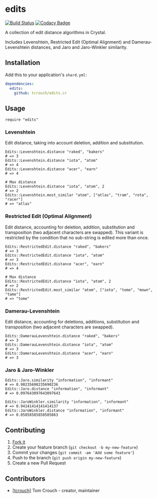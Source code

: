 # edits

[![Build Status](https://travis-ci.org/tcrouch/edits.cr.svg)](https://travis-ci.org/tcrouch/edits.cr)
[![Codacy Badge](https://api.codacy.com/project/badge/Grade/55107996a0e444a3b273d265780ccc38)](https://www.codacy.com/manual/t.crouch/edits.cr?utm_source=github.com&amp;utm_medium=referral&amp;utm_content=tcrouch/edits.cr&amp;utm_campaign=Badge_Grade)

A collection of edit distance algorithms in Crystal.

Includes Levenshtein, Restricted Edit (Optimal Alignment) and
Damerau-Levenshtein distances, and Jaro and Jaro-Winkler similarity.

## Installation

Add this to your application's `shard.yml`:

```yaml
dependencies:
  edits:
    github: tcrouch/edits.cr
```

## Usage

```crystal
require "edits"
```

### Levenshtein

Edit distance, taking into account deletion, addition and substitution.

```crystal
Edits::Levenshtein.distance "raked", "bakers"
# => 3
Edits::Levenshtein.distance "iota", "atom"
# => 4
Edits::Levenshtein.distance "acer", "earn"
# => 4

# Max distance
Edits::Levenshtein.distance "iota", "atom", 2
# => 2
Edits::Levenshtein.most_similar "atom", ["atlas", "tram", "rota", "racer"]
# => "atlas"
```

### Restricted Edit (Optimal Alignment)

Edit distance, accounting for deletion, addition, substitution and
transposition (two adjacent characters are swapped). This variant is
restricted by the condition that no sub-string is edited more than once.

```crystal
Edits::RestrictedEdit.distance "raked", "bakers"
# => 3
Edits::RestrictedEdit.distance "iota", "atom"
# => 3
Edits::RestrictedEdit.distance "acer", "earn"
# => 4

# Max distance
Edits::RestrictedEdit.distance "iota", "atom", 2
# => 2
Edits::RestrictedEdit.most_similar "atom", ["iota", "tome", "mown", "tame"]
# => "tome"
```

### Damerau-Levenshtein

Edit distance, accounting for deletions, additions, substitution and
transposition (two adjacent characters are swapped).

```crystal
Edits::DamerauLevenshtein.distance "raked", "bakers"
# => 3
Edits::DamerauLevenshtein.distance "iota", "atom"
# => 3
Edits::DamerauLevenshtein.distance "acer", "earn"
# => 3
```

### Jaro & Jaro-Winkler

```crystal
Edits::Jaro.similarity "information", "informant"
# => 0.90235690235690236
Edits::Jaro.distance "information", "informant"
# => 0.097643097643097643

Edits::JaroWinkler.similarity "information", "informant"
# => 0.94141414141414137
Edits::JaroWinkler.distance "information", "informant"
# => 0.05858585858585863
```

## Contributing

1.  [Fork it](https://github.com/tcrouch/edits.cr/fork)
2.  Create your feature branch (`git checkout -b my-new-feature`)
3.  Commit your changes (`git commit -am 'Add some feature'`)
4.  Push to the branch (`git push origin my-new-feature`)
5.  Create a new Pull Request

## Contributors

-   [[tcrouch]](https://github.com/tcrouch) Tom Crouch - creator, maintainer
